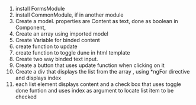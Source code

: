 1. install FormsModule
2. install CommonModule, if in another module
3. Create a model. properties are Content as text, done as boolean
   in Component,
4. Create an array using imported model
5. Create Variable for binded content
6. create function to update
7. create function to toggle dune
   in html template
8. Create two way binded text input.
9. Create a button that uses update function when clicking on it
10. Create a div that displays the list from the array , using \*ngFor directive and displays index
11. each list element displays content and a check box that uses toggle done funtion and uses index as argument to locate list item to be checked
